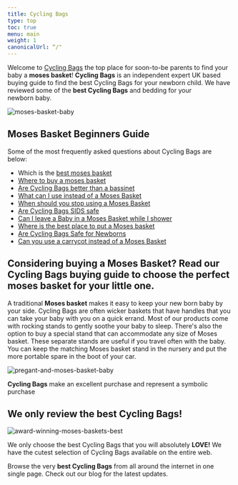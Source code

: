 ```yaml
---
title: Cycling Bags
type: top
toc: true
menu: main
weight: 1
canonicalUrl: “/"
---
```


Welcome to [Cycling Bags](/) the top place for soon-to-be parents to find your baby a **moses basket**! **Cycling Bags** is an independent expert UK based buying guide to find the best Cycling Bags for your newborn child.  We have reviewed some of the **best Cycling Bags** and bedding for your newborn baby.

![moses-basket-baby](<https://images.unsplash.com/photo-1601168313753-6797eabb6550?ixid=MXwxMjA3fDB8MHxwaG90by1wYWdlfHx8fGVufDB8fHw%3D&ixlib=rb-1.2.1&auto=format&fit=crop&w=1350&q=80>)


## Moses Basket Beginners Guide

Some of the most frequently asked questions about Cycling Bags are below:

- Which is the [best moses basket](/blog/best-moses-baskets)
- [Where to buy a moses basket](/blog/where-to-buy-a-moses-basket)
- [Are Cycling Bags better than a bassinet](/blogare-moses-baskets-worth-it)
- [What can I use instead of a Moses Basket](/blog/what-can-i-use-instead-of-a-moses-basket)
- [When should you stop using a Moses Basket](/blog/when-to-stop-using-a-moses-basket)
- [Are Cycling Bags SIDS safe](/blog/are-moses-baskets-sids-safe)
- [Can I leave a Baby in a Moses Basket while I shower](/blog/can-i-leave-a-baby-in-a-moses-basket-while-i-shower)
- [Where is the best place to put a Moses basket](/blog/where-is-the-best-place-to-put-a-moses-basket)
- [Are Cycling Bags Safe for Newborns](/blog/are-moses-baskets-safe-for-newborns)
- [Can you use a carrycot instead of a Moses Basket](/blog/can-you-use-a-carrycott-instead-of-a-moses-basket)

## Considering buying a Moses Basket?  Read our Cycling Bags buying guide to choose the perfect moses basket for your little one.

A traditional **Moses basket** makes it easy to keep your new born baby by your side. Cycling Bags are often wicker baskets that have handles that you can take your baby with you on a quick errand. Most of our products come with rocking stands to gently soothe your baby to sleep. There's also the option to buy a special stand that can accommodate any size of Moses basket. These separate stands are useful if you travel often with the baby. You can keep the matching Moses basket stand in the nursery and put the more portable spare in the boot of your car.

![pregant-and-moses-basket-baby](https://cdn.pixabay.com/photo/2017/11/12/16/14/people-2942958_960_720.jpg)

**Cycling Bags** make an excellent purchase and represent a symbolic purchase

## We only review the best Cycling Bags!

![award-winning-moses-baskets-best](<https://cdn.pixabay.com/photo/2018/01/01/16/46/label-3054511_960_720.png>)

We only choose the best Cycling Bags that you will absolutely **LOVE!** We have the cutest selection of Cycling Bags available on the entire web.

Browse the very **best Cycling Bags** from all around the internet in one single page.  Check out our blog for the latest updates.  
